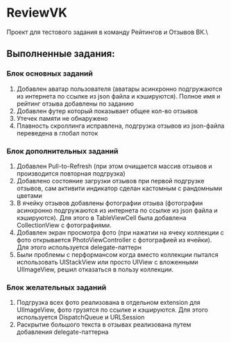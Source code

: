 # ReviewVK
Проект для тестового задания в команду Рейтингов и Отзывов ВК.\

## Выполненные задания:

### Блок основных заданий

1. Добавлен аватар пользователя (аватары асинхронно подгружаются из интернета по ссылке из json файла и кэшируются). Полное имя и рейтинг отзыва добавлены по заданию
2. Добавлен футер который показывает общее кол-во отзывов
3. Утечек памяти не обнаружено
4. Плавность скроллинга исправлена, подгрузка отзывов из json-файла переведена в глобал поток

### Блок дополнительных заданий

1. Добавлен Pull-to-Refresh (при этом очищается массив отзывов и производится повторная подгрузка)
2. Добавлено состояние загрузки отзывов при первой подгрузке отзывов, сам активити индикатор сделан кастомным с рандомными цветами
3. В ячейку отзывов добавлены фотографии отзыва (фотографии асинхронно подгружаются из интернета по ссылке из json файла и кэшируются). Для этого в TableViewCell была добавлена CollectionView с фотографиями.
4. Добавлен экран просмотра фото (при нажатии на ячеку коллекции с фото открывается PhotoViewController c фотографией из ячейки). Для этого используется delegate-паттерн
5. Были проблемы с перформансом когда вместо коллекции пытался использовать UIStackView или просто UIView c вложенными UIImageView, решил отказаться в пользу коллекции.

### Блок желательных заданий

1. Подгрузка всех фото реализована в отдельном extension для UIImageView, фото грузятся по ссылке и кэшируются. Для этого используется DispatchQueue и URLSession
2. Раскрытие большого текста в отзывах реализована путем добавления delegate-паттерна
